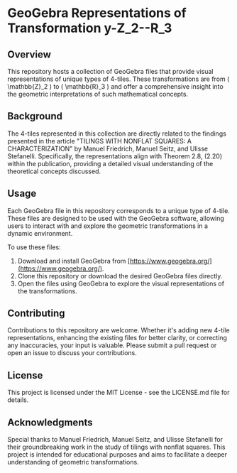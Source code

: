 # GeoGebra Representations of Transformation y-Z_2--R_3

## Overview
This repository hosts a collection of GeoGebra files that provide visual representations of unique types of 4-tiles. These transformations are from \( \mathbb{Z}_2 \) to \( \mathbb{R}_3 \) and offer a comprehensive insight into the geometric interpretations of such mathematical concepts.

## Background
The 4-tiles represented in this collection are directly related to the findings presented in the article "TILINGS WITH NONFLAT SQUARES: A CHARACTERIZATION" by Manuel Friedrich, Manuel Seitz, and Ulisse Stefanelli. Specifically, the representations align with Theorem 2.8, (2.20) within the publication, providing a detailed visual understanding of the theoretical concepts discussed.

## Usage
Each GeoGebra file in this repository corresponds to a unique type of 4-tile. These files are designed to be used with the GeoGebra software, allowing users to interact with and explore the geometric transformations in a dynamic environment.

To use these files:
1. Download and install GeoGebra from [https://www.geogebra.org/](https://www.geogebra.org/).
2. Clone this repository or download the desired GeoGebra files directly.
3. Open the files using GeoGebra to explore the visual representations of the transformations.

## Contributing
Contributions to this repository are welcome. Whether it's adding new 4-tile representations, enhancing the existing files for better clarity, or correcting any inaccuracies, your input is valuable. Please submit a pull request or open an issue to discuss your contributions.

## License
This project is licensed under the MIT License - see the LICENSE.md file for details.

## Acknowledgments
Special thanks to Manuel Friedrich, Manuel Seitz, and Ulisse Stefanelli for their groundbreaking work in the study of tilings with nonflat squares. This project is intended for educational purposes and aims to facilitate a deeper understanding of geometric transformations.

